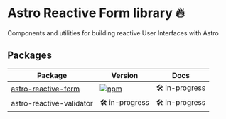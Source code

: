 # Astro Reactive Form library 🔥

Components and utilities for building reactive User Interfaces with Astro

## Packages

| Package | Version | Docs |
| --- | --- | --- |
| [astro-reactive-form](https://github.com/ayoayco/astro-reactive-form/tree/main/packages/astro-reactive-form) | [![npm](https://img.shields.io/npm/v/astro-reactive-form)](https://www.npmjs.com/package/astro-reactive-form) | 🛠 in-progress |
| astro-reactive-validator | 🛠 in-progress | 🛠 in-progress |
